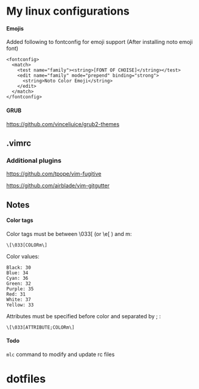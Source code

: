 # My linux configurations

#### Emojis
Added following to fontconfig for emoji support (After installing noto emoji font)
~~~
<fontconfig>
  <match>
    <test name="family"><string>[FONT OF CHOISE]</string></test>
    <edit name="family" mode="prepend" binding="strong">
      <string>Noto Color Emoji</string>
    </edit>
  </match>
</fontconfig>
~~~
#### GRUB
https://github.com/vinceliuice/grub2-themes


## .vimrc
### Additional plugins
https://github.com/tpope/vim-fugitive

https://github.com/airblade/vim-gitgutter

## Notes
#### Color tags
Color tags must be between \033[ (or \e[ ) and m\:
~~~
\[\033[COLORm\]
~~~

Color values:

    Black: 30
    Blue: 34
    Cyan: 36
    Green: 32
    Purple: 35
    Red: 31
    White: 37
    Yellow: 33

Attributes must be specified before color and separated by ; :
~~~
\[\033[ATTRIBUTE;COLORm\]
~~~

#### Todo
`mlc` command to modify and update rc files
# dotfiles
